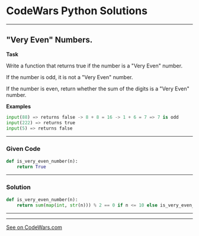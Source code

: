 # CodeWars Python Solutions

---

## "Very Even" Numbers.

**Task**

Write a function that returns true if the number is a "Very Even" number.

If the number is odd, it is not a "Very Even" number.

If the number is even, return whether the sum of the digits is a "Very Even" number.

**Examples**

```python
input(88) => returns false -> 8 + 8 = 16 -> 1 + 6 = 7 => 7 is odd
input(222) => returns true
input(5) => returns false
```

---

### Given Code


```python
def is_very_even_number(n):
    return True
```

---

### Solution 


```python
def is_very_even_number(n):
    return sum(map(int, str(n))) % 2 == 0 if n <= 10 else is_very_even_number(sum(map(int, str(n))))
```

---





---


[See on CodeWars.com](https://www.codewars.com/kata/58c9322bedb4235468000019)
